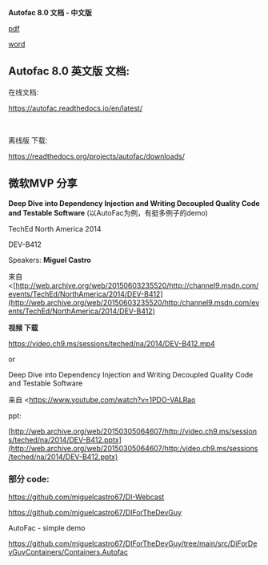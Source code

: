 **Autofac 8.0 文档 - 中文版**

[pdf](https://github.com/yanglr/DevToolsBackup/blob/main/Reading/DI%20and%20Autofac/Autofac%20v8.0%20cn%20doc.pdf
)

[word](https://github.com/yanglr/DevToolsBackup/blob/main/Reading/DI%20and%20Autofac/Autofac%20v8.0%20cn%20doc.docx)

## Autofac 8.0 英文版 文档:

在线文档:

https://autofac.readthedocs.io/en/latest/

<br/>

离线版 下载:

https://readthedocs.org/projects/autofac/downloads/



## 微软MVP 分享

**Deep Dive into Dependency Injection and Writing Decoupled Quality Code and Testable Software** (以AutoFac为例，有挺多例子的demo)

 

TechEd North America 2014

DEV-B412

Speakers: **Miguel Castro**

来自 <[http://web.archive.org/web/20150603235520/http://channel9.msdn.com/events/TechEd/NorthAmerica/2014/DEV-B412](http://web.archive.org/web/20150603235520/http:/channel9.msdn.com/events/TechEd/NorthAmerica/2014/DEV-B412)

 

**视频 下载**

https://video.ch9.ms/sessions/teched/na/2014/DEV-B412.mp4 


or


Deep Dive into Dependency Injection and Writing Decoupled Quality Code and Testable Software

来自 <https://www.youtube.com/watch?v=1PDO-VALRao
 

ppt:

[http://web.archive.org/web/20150305064607/http://video.ch9.ms/sessions/teched/na/2014/DEV-B412.pptx](http://web.archive.org/web/20150305064607/http:/video.ch9.ms/sessions/teched/na/2014/DEV-B412.pptx)


### 部分 code:

https://github.com/miguelcastro67/DI-Webcast

https://github.com/miguelcastro67/DIForTheDevGuy

AutoFac - simple demo

https://github.com/miguelcastro67/DIForTheDevGuy/tree/main/src/DiForDevGuyContainers/Containers.Autofac
